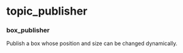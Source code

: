 # topic_publisher

### box_publisher  
Publish a box whose position and size can be changed dynamically.  

